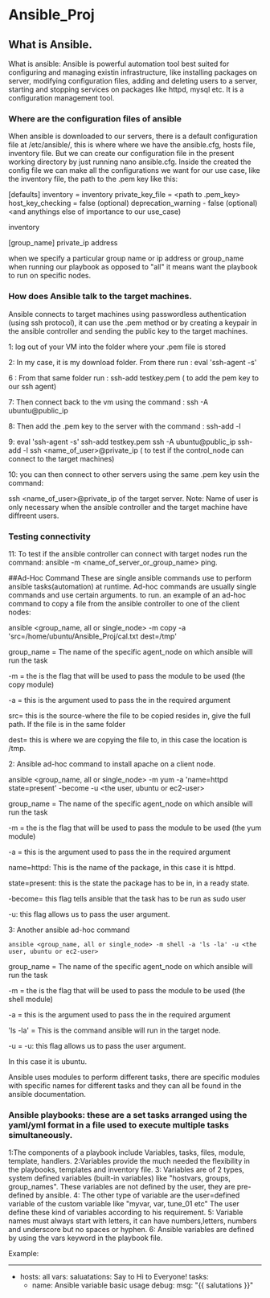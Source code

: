 # Ansible_Proj
## What is Ansible.
What is ansible:  Ansible is powerful automation tool best suited for configuring and managing existin infrastructure, like installing packages on server, modifying configuration files, adding and deleting users to a server, starting and stopping services on packages like httpd, mysql etc. It is a configuration management tool. 

### Where are the configuration files of ansible

When ansible is downloaded to our servers, there is a default configuration file at /etc/ansible/, this is where where we have the ansible.cfg, hosts file, inventory file. But we can create our configuration file in the present working directory by just running nano ansible.cfg. Inside the created the config file we can make all the configurations we want for our use case, like the inventory file, the path to the .pem key like this:

[defaults]
inventory = inventory
private_key_file = <path to .pem_key>
host_key_checking = false (optional)
deprecation_warning - false (optional)
<and anythings else of importance to our use_case)

inventory

[group_name]
private_ip address

when we specify a particular group name or ip address or group_name when running our playbook as opposed to "all" it means want the playbook to run on specific nodes.
### How does Ansible talk to the target machines.

Ansible connects to target machines using passwordless authentication (using ssh protocol), it can use the .pem method or by creating a keypair in the ansible controller and sending the public key to the target machines.

1: log out  of your VM into the folder where your .pem file is stored

2:  In my case, it is my download folder. From there run :  eval 'ssh-agent -s'

6 :  From that same folder run : ssh-add testkey.pem ( to add the pem key to our ssh agent)

7:  Then connect back to the vm using the command : ssh  -A ubuntu@public_ip

8:  Then add the .pem key to the server with the command :  ssh-add -l 

9: 
eval 'ssh-agent -s'
ssh-add testkey.pem
 ssh  -A ubuntu@public_ip
 ssh-add -l
ssh <name_of_user>@private_ip ( to test if the control_node can connect to the target machines) 

10: you can then connect to other servers using the same .pem key usin the command:

ssh <name_of_user>@private_ip of the target server. Note: Name of user is only necessary when the ansible controller and the target machine have diffreent users.
### Testing connectivity
11: To test if the ansible controller can connect with target nodes run the command: ansible -m <name_of_server_or_group_name> ping.

##Ad-Hoc Command
These are single ansible commands use to perform ansible tasks(automation) at runtime. Ad-hoc commands are usually single commands and use certain arguments.
 to run.
an example of an ad-hoc command to copy a file from the ansible controller to one of the client nodes: 

ansible <group_name, all or single_node> -m copy -a 'src=/home/ubuntu/Ansible_Proj/cal.txt dest=/tmp'

group_name = The name of the specific agent_node on which ansible will run the task

-m = the is the flag that will be used to pass the module to be used (the copy module)

-a = this is the argument used to pass the in the required argument

src= this is the source-where the file to be copied resides in, give the full path. If the file is in the same folder    

dest= this is where we are copying the file to, in this case the location is /tmp.

2: Ansible ad-hoc command to install apache on a client node. 

 ansible <group_name, all or single_node> -m yum -a 'name=httpd state=present' -become -u <the user, ubuntu or ec2-user>

group_name = The name of the specific agent_node on which ansible will run the task 

-m = the is the flag that will be used to pass the module to be used (the yum module)

-a = this is the argument used to pass the in the required argument

name=httpd: This is the name of the package, in this case it is httpd.

state=present: this is the state the package has to be in, in a ready state.

-become= this flag tells ansible that the task has to be run as sudo user

-u: this flag allows us to pass the user argument.

3: Another ansible ad-hoc command 


 `ansible <group_name, all or single_node> -m shell -a 'ls -la' -u <the user, ubuntu or ec2-user>`

group_name = The name of the specific agent_node on which ansible will run the task

-m = the is the flag that will be used to pass the module to be used (the shell module)

-a = this is the argument used to pass the in the required argument

'ls -la' = This is the command ansible will run in the target node.

-u = -u: this flag allows us to pass the user argument.

In this case it is ubuntu.

Ansible uses modules to perform different tasks, there are specific modules with specific names for different tasks and they can all be found in the ansible documentation.

### Ansible playbooks: these are a set tasks arranged using the yaml/yml format in a file used to execute multiple tasks simultaneously.
1:The components of a playbook include Variables, tasks, files, module, template, handlers.
2:Variables provide the much needed the flexibility in the playbooks, templates and inventory file.
3: Variables are of 2 types, system defined variables (built-in variables) like "hostvars, groups, group_names". These variables are not defined by the user, they are pre-defined by ansible.
4: The other type of variable are the user=defined variable of the custom variable like "myvar, var, tune_01 etc" The user define these kind of variables according to his requirement.
5: Variable names must always start with letters, it can have numbers,letters, numbers and underscore but no spaces or hyphen.
6: Ansible variables are defined by using the vars keyword in the playbook file.

Example:

---
- hosts: all 
  vars:
  saluatations: Say to Hi to Everyone!
  tasks:
  - name: Ansible variable basic usage
    debug:
    msg: "{{ salutations }}"







